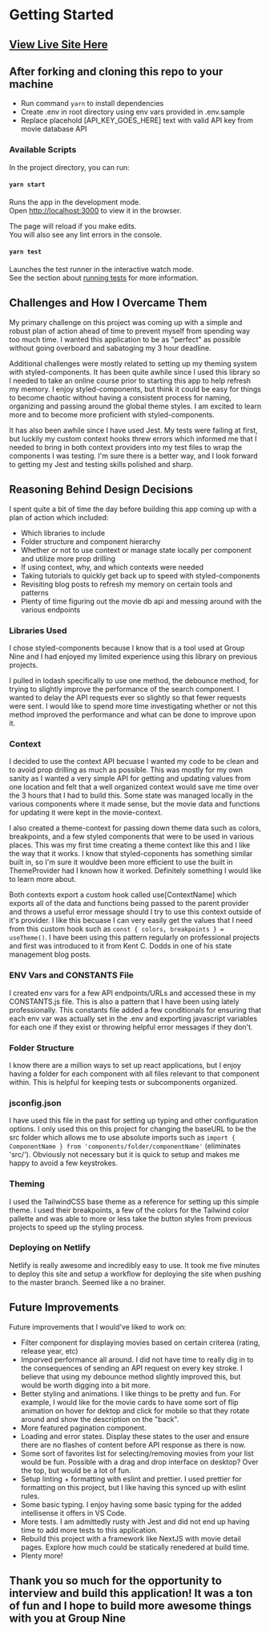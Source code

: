 # Getting Started

## [View Live Site Here](https://bretts-movie-search.netlify.app/)

## After forking and cloning this repo to your machine

- Run command `yarn` to install dependencies
- Create .env in root directory using env vars provided in .env.sample
- Replace placehold [API_KEY_GOES_HERE] text with valid API key from movie
  database API

### Available Scripts

In the project directory, you can run:

#### `yarn start`

Runs the app in the development mode.\
Open [http://localhost:3000](http://localhost:3000) to view it in the browser.

The page will reload if you make edits.\
You will also see any lint errors in the console.

#### `yarn test`

Launches the test runner in the interactive watch mode.\
See the section about [running tests](https://facebook.github.io/create-react-app/docs/running-tests)
for more information.

## Challenges and How I Overcame Them

My primary challenge on this project was coming up with a simple and robust plan
of action ahead of time to prevent myself from spending way too much time. I
wanted this application to be as "perfect" as possible without going overboard
and sabatoging my 3 hour deadline.

Additional challenges were mostly related to setting up my theming system with
styled-components. It has been quite awhile since I used this library so I
needed to take an online course prior to starting this app to help refresh my
memory. I enjoy styled-components, but think it could be easy for things to
become chaotic without having a consistent process for naming, organizing and
passing around the global theme styles. I am excited to learn more and to become
more proficient with styled-components.

It has also been awhile since I have used Jest. My tests were failing at first,
but luckily my custom context hooks threw errors which informed me that I needed
to bring in both context providers into my test files to wrap the components I
was testing. I'm sure there is a better way, and I look forward to getting my
Jest and testing skills polished and sharp.

## Reasoning Behind Design Decisions

I spent quite a bit of time the day before building this app coming up with a
plan of action which included:

- Which libraries to include
- Folder structure and component hierarchy
- Whether or not to use context or manage state locally per component and
  utilize more prop drilling
- If using context, why, and which contexts were needed
- Taking tutorials to quickly get back up to speed with styled-components
- Revisiting blog posts to refresh my memory on certain tools and patterns
- Plenty of time figuring out the movie db api and messing around with the
  various endpoints

### Libraries Used

I chose styled-components because I know that is a tool used at Group Nine and I
had enjoyed my limited experience using this library on previous projects.

I pulled in lodash specifically to use one method, the debounce method, for
trying to slightly improve the performance of the search component. I wanted to
delay the API requests ever so slightly so that fewer requests were sent. I
would like to spend more time investigating whether or not this method improved
the performance and what can be done to improve upon it.

### Context

I decided to use the context API becuase I wanted my code to be clean and to
avoid prop drilling as much as possible. This was mostly for my own sanity as I
wanted a very simple API for getting and updating values from one location and
felt that a well organized context would save me time over the 3 hours that I
had to build this. Some state was managed locally in the various components
where it made sense, but the movie data and functions for updating it were kept
in the movie-context.

I also created a theme-context for passing down theme data such as colors,
breakpoints, and a few styled components that were to be used in various places.
This was my first time creating a theme context like this and I like the way
that it works. I know that styled-coponents has something similar built in, so
I'm sure it wouldve been more efficient to use the built in ThemeProvider had I
known how it worked. Definitely something I would like to learn more about.

Both contexts export a custom hook called use[ContextName] which exports all of
the data and functions being passed to the parent provider and throws a useful 
error message should I try to use this context outside of it's provider. I like 
this becuase I can very easily get the values that I need from this custom hook 
such as `const { colors, breakpoints } = useTheme()`. I have been using this 
pattern regularly on professional projects and first was introduced to it from 
Kent C. Dodds in one of his state management blog posts.

### ENV Vars and CONSTANTS File

I created env vars for a few API endpoints/URLs and accessed these in my
CONSTANTS.js file. This is also a pattern that I have been using lately
professionally. This constants file added a few conditionals for ensuring that
each env var was actually set in the .env and exporting javascript variables for
each one if they exist or throwing helpful error messages if they don't.

### Folder Structure

I know there are a million ways to set up react applications, but I enjoy having
a folder for each component with all files relevant to that component within.
This is helpful for keeping tests or subcomponents organized.

### jsconfig.json

I have used this file in the past for setting up typing and other configuration
options. I only used this on this project for changing the baseURL to be the src
folder which allows me to use absolute imports such as
`import { ComponentName } from 'components/folder/componentName'` (eliminates
'src/'). Obviously not necessary but it is quick to setup and makes me happy to
avoid a few keystrokes.

### Theming

I used the TailwindCSS base theme as a reference for setting up this simple
theme. I used their breakpoints, a few of the colors for the Tailwind color
pallette and was able to more or less take the button styles from previous
projects to speed up the styling process.

### Deploying on Netlify

Netlify is really awesome and incredibly easy to use. It took me five minutes to
deploy this site and setup a workflow for deploying the site when pushing to the
master branch. Seemed like a no brainer.

## Future Improvements

Future improvements that I would've liked to work on:

- Filter component for displaying movies based on certain criterea (rating,
  release year, etc)
- Imporved performance all around. I did not have time to really dig in to the
  consequences of sending an API request on every key stroke. I believe that
  using my debounce method slightly improved this, but would be worth digging
  into a bit more.
- Better styling and animations. I like things to be pretty and fun. For
  example, I would like for the movie cards to have some sort of flip animation
  on hover for dektop and click for mobile so that they rotate around and show
  the description on the "back".
- More featured pagination component.
- Loading and error states. Display these states to the user and ensure there
  are no flashes of content before API response as there is now.
- Some sort of favorites list for selecting/removing movies from your list would
  be fun. Possible with a drag and drop interface on desktop? Over the top, but
  would be a lot of fun.
- Setup linting + formatting with eslint and prettier. I used prettier for
  formatting on this project, but I like having this synced up with eslint
  rules.
- Some basic typing. I enjoy having some basic typing for the added intellisense
  it offers in VS Code.
- More tests. I am admittedly rusty with Jest and did not end up having time to
  add more tests to this application.
- Rebuild this project with a framework like NextJS with movie detail pages.
  Explore how much could be statically renedered at build time.
- Plenty more!

## Thank you so much for the opportunity to interview and build this application! It was a ton of fun and I hope to build more awesome things with you at Group Nine
